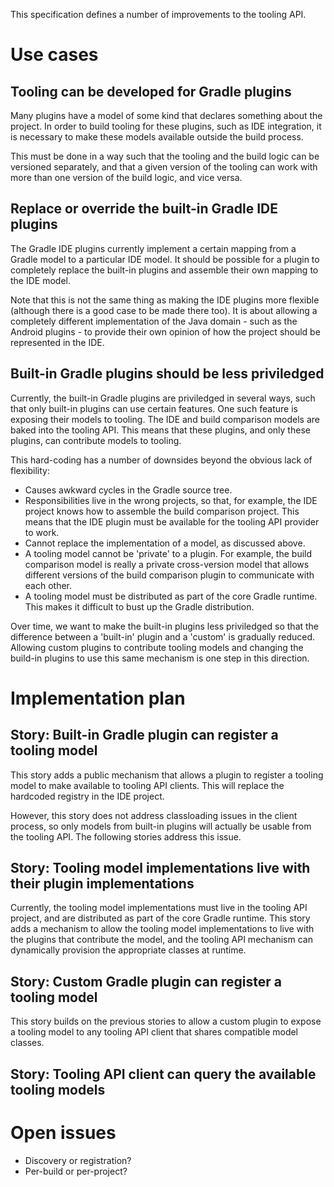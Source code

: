 
This specification defines a number of improvements to the tooling API.

# Use cases

## Tooling can be developed for Gradle plugins

Many plugins have a model of some kind that declares something about the project. In order to build tooling for these
plugins, such as IDE integration, it is necessary to make these models available outside the build process.

This must be done in a way such that the tooling and the build logic can be versioned separately, and that a given
version of the tooling can work with more than one version of the build logic, and vice versa.

## Replace or override the built-in Gradle IDE plugins

The Gradle IDE plugins currently implement a certain mapping from a Gradle model to a particular IDE model. It should be
possible for a plugin to completely replace the built-in plugins and assemble their own mapping to the IDE model.

Note that this is not the same thing as making the IDE plugins more flexible (although there is a good case to be made there
too). It is about allowing a completely different implementation of the Java domain - such as the Android plugins - to provide
their own opinion of how the project should be represented in the IDE.

## Built-in Gradle plugins should be less priviledged

Currently, the built-in Gradle plugins are priviledged in several ways, such that only built-in plugins can use
certain features. One such feature is exposing their models to tooling. The IDE and build comparison models
are baked into the tooling API. This means that these plugins, and only these plugins, can contribute models to tooling.

This hard-coding has a number of downsides beyond the obvious lack of flexibility:

* Causes awkward cycles in the Gradle source tree.
* Responsibilities live in the wrong projects, so that, for example, the IDE project knows how to assemble the
  build comparison project. This means that the IDE plugin must be available for the tooling API provider to work.
* Cannot replace the implementation of a model, as discussed above.
* A tooling model cannot be 'private' to a plugin. For example, the build comparison model is really a private cross-version
  model that allows different versions of the build comparison plugin to communicate with each other.
* A tooling model must be distributed as part of the core Gradle runtime. This makes it difficult to bust up the
  Gradle distribution.

Over time, we want to make the built-in plugins less priviledged so that the difference between a 'built-in' plugin and
a 'custom' is gradually reduced. Allowing custom plugins to contribute tooling models and changing the build-in plugins
to use this same mechanism is one step in this direction.

# Implementation plan

## Story: Built-in Gradle plugin can register a tooling model

This story adds a public mechanism that allows a plugin to register a tooling model to make available to tooling API
clients. This will replace the hardcoded registry in the IDE project.

However, this story does not address classloading issues in the client process, so only models from built-in plugins
will actually be usable from the tooling API. The following stories address this issue.

## Story: Tooling model implementations live with their plugin implementations

Currently, the tooling model implementations must live in the tooling API project, and are distributed as part of the
core Gradle runtime. This story adds a mechanism to allow the tooling model implementations to live with the plugins
that contribute the model, and the tooling API mechanism can dynamically provision the appropriate classes at runtime.

## Story: Custom Gradle plugin can register a tooling model

This story builds on the previous stories to allow a custom plugin to expose a tooling model to any tooling API client
that shares compatible model classes.

## Story: Tooling API client can query the available tooling models

# Open issues

* Discovery or registration?
* Per-build or per-project?
